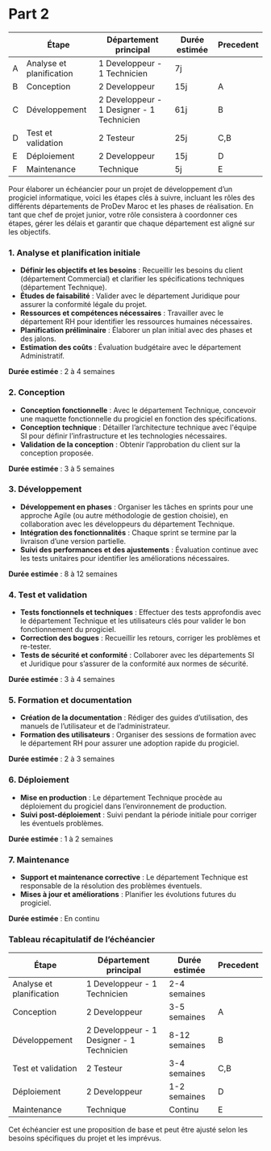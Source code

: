 # Part 2

|     | Étape                    | Département principal                     | Durée estimée | Precedent |
| --- | ------------------------ | ----------------------------------------- | ------------- | --------- |
| A   | Analyse et planification | 1 Developpeur - 1 Technicien              | 7j            |           |
| B   | Conception               | 2 Developpeur                             | 15j           | A         |
| C   | Développement            | 2 Developpeur - 1 Designer - 1 Technicien | 61j           | B         |
| D   | Test et validation       | 2 Testeur                                 | 25j           | C,B       |
| E   | Déploiement              | 2 Developpeur                             | 15j           | D         |
| F   | Maintenance              | Technique                                 | 5j            | E         |


Pour élaborer un échéancier pour un projet de développement d’un progiciel informatique, voici les étapes clés à suivre, incluant les rôles des différents départements de ProDev Maroc et les phases de réalisation. En tant que chef de projet junior, votre rôle consistera à coordonner ces étapes, gérer les délais et garantir que chaque département est aligné sur les objectifs.

### 1. Analyse et planification initiale

- **Définir les objectifs et les besoins** : Recueillir les besoins du client (département Commercial) et clarifier les spécifications techniques (département Technique).
- **Études de faisabilité** : Valider avec le département Juridique pour assurer la conformité légale du projet.
- **Ressources et compétences nécessaires** : Travailler avec le département RH pour identifier les ressources humaines nécessaires.
- **Planification préliminaire** : Élaborer un plan initial avec des phases et des jalons.
- **Estimation des coûts** : Évaluation budgétaire avec le département Administratif.

**Durée estimée** : 2 à 4 semaines

### 2. Conception

- **Conception fonctionnelle** : Avec le département Technique, concevoir une maquette fonctionnelle du progiciel en fonction des spécifications.
- **Conception technique** : Détailler l’architecture technique avec l'équipe SI pour définir l’infrastructure et les technologies nécessaires.
- **Validation de la conception** : Obtenir l’approbation du client sur la conception proposée.

**Durée estimée** : 3 à 5 semaines

### 3. Développement

- **Développement en phases** : Organiser les tâches en sprints pour une approche Agile (ou autre méthodologie de gestion choisie), en collaboration avec les développeurs du département Technique.
- **Intégration des fonctionnalités** : Chaque sprint se termine par la livraison d’une version partielle.
- **Suivi des performances et des ajustements** : Évaluation continue avec les tests unitaires pour identifier les améliorations nécessaires.

**Durée estimée** : 8 à 12 semaines

### 4. Test et validation

- **Tests fonctionnels et techniques** : Effectuer des tests approfondis avec le département Technique et les utilisateurs clés pour valider le bon fonctionnement du progiciel.
- **Correction des bogues** : Recueillir les retours, corriger les problèmes et re-tester.
- **Tests de sécurité et conformité** : Collaborer avec les départements SI et Juridique pour s’assurer de la conformité aux normes de sécurité.

**Durée estimée** : 3 à 4 semaines

### 5. Formation et documentation

- **Création de la documentation** : Rédiger des guides d’utilisation, des manuels de l’utilisateur et de l’administrateur.
- **Formation des utilisateurs** : Organiser des sessions de formation avec le département RH pour assurer une adoption rapide du progiciel.

**Durée estimée** : 2 à 3 semaines

### 6. Déploiement

- **Mise en production** : Le département Technique procède au déploiement du progiciel dans l’environnement de production.
- **Suivi post-déploiement** : Suivi pendant la période initiale pour corriger les éventuels problèmes.

**Durée estimée** : 1 à 2 semaines

### 7. Maintenance

- **Support et maintenance corrective** : Le département Technique est responsable de la résolution des problèmes éventuels.
- **Mises à jour et améliorations** : Planifier les évolutions futures du progiciel.

**Durée estimée** : En continu

### Tableau récapitulatif de l’échéancier

| Étape                    | Département principal                     | Durée estimée | Precedent |
| ------------------------ | ----------------------------------------- | ------------- | --------- |
| Analyse et planification | 1 Developpeur - 1 Technicien              | 2-4 semaines  |           |
| Conception               | 2 Developpeur                             | 3-5 semaines  | A         |
| Développement            | 2 Developpeur - 1 Designer - 1 Technicien | 8-12 semaines | B         |
| Test et validation       | 2 Testeur                                 | 3-4 semaines  | C,B       |
| Déploiement              | 2 Developpeur                             | 1-2 semaines  | D         |
| Maintenance              | Technique                                 | Continu       | E         |

Cet échéancier est une proposition de base et peut être ajusté selon les besoins spécifiques du projet et les imprévus.